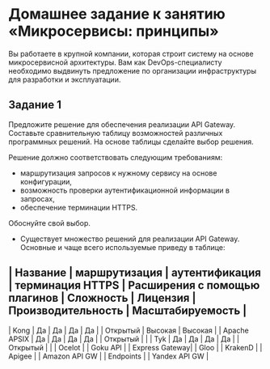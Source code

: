 # Домашнее задание к занятию «Микросервисы: принципы»

Вы работаете в крупной компании, которая строит систему на основе микросервисной архитектуры. 
Вам как DevOps-специалисту необходимо выдвинуть предложение по организации инфраструктуры для разработки и эксплуатации.

## Задание 1

Предложите решение для обеспечения реализации API Gateway. Составьте сравнительную таблицу возможностей различных программных решений. На основе таблицы сделайте выбор решения.

Решение должно соответствовать следующим требованиям:

- маршрутизация запросов к нужному сервису на основе конфигурации,
- возможность проверки аутентификационной информации в запросах,
- обеспечение терминации HTTPS.
  
Обоснуйте свой выбор.

* Существует множество решений для реализации API Gateway. Основные и чаще всего используемые приведу в таблице:

| Название       | маршрутизация | аутентификация  | терминация HTTPS | Расширения с помощью плагинов | Сложность | Лицензия | Производительность | Масштабируемость |
 ------------------------------------------------------------------------------------------------------------------------------------------------------------------------------
| Kong           |      Да       |       Да        |       Да         |             Да                |           | Открытый |     Высокая        |    Высокая       |
| Apache APSIX   |      Да       |       Да        |       Да         |             Да                |           | Открытый |                    |
| Tyk            |      Да       |       Да        |       Да         |             Да                |           | Открытый |                    |
| Ocelot         |
| Goku API       |
| Express Gateway|
| Gloo           |
| KrakenD        |
| Apigee         |
| Amazon API GW  |
| Endpoints      |
| Yandex API GW  |